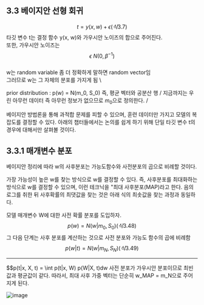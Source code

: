 ## 3.3 베이지안 선형 회귀

$$t = y(x, w) + \epsilon (식 3.7)$$ 
타깃 변수 t는 결정 함수 y(x, w)와 가우시안 노이즈의 합으로 주어진다. \
또한, 가우시안 노이즈는 $$\epsilon ~ N(0, \beta^{-1})$$    \
w는 random variable 좀 더 정확하게 말하면 random vector임   \
그러므로 w는 그 자체의 분포를 가지게 됨  \

prior distribution : p(w) = N(m_0, S_0) 즉, 평균 벡터와 공분산 행  /
지금까지는 우린 아무런 데이터 즉 아무런 정보가 없으므로 $m_0$으로 정의한다. / 

베이지안 방법론을 통해 과적합 문제를 피할 수 있으며, 훈련 데이터만 가지고 모델의 복잡도를 결정할 수 있다. 
아래의 챕터들에서는 논의를 쉽게 하기 위해 단일 타깃 변수 t의 경우에 대해서만 살펴볼 것이다. 

## 3.3.1 매개변수 분포
베이지안 정리에 따라 w의 사후분포는 가능도함수와 사전분포의 곱으로 비례할 것이다. 

가장 가능성이 높은 w를 찾는 방식으로 w를 결정할 수 있다. 즉, 사후분포를 최대화하는 방식으로 w를 결정할 수 있으며, 이런 테크닉을 "최대 사후분포(MAP)라고 한다. 
음의 로그를 취한 뒤 사후확률의 최댓값을 찾는 것은 아래 식의 최솟값을 찾는 과정과 동일하다. 

모델 매개변수 W에 대한 사전 확률 분포를 도입하자. 
$$p(w) = N(w|m_0, S_0)  (식 3.48)$$
그 다음 단계는 사후 분포를 계산하는 것으로 사전 분포와 가능도 함수의 곱에 비례함
$$p(w|t) = N(w|m_N, S_N)  (식 3.49)$$

--------------------------------------------------------------------------
$$p(t|x, X, t) = \int p(t|x, W) p(W|X, t)dw 
사전 분포가 가우시안 분포이므로 최빈값과 평균값이 같다. 
따라서, 최대 사후 가중 벡터는 단순히 w_MAP = m_N으로 주어지게 된다. 


![image](https://user-images.githubusercontent.com/71582504/211182349-ac5733b9-f330-4f34-bf5e-481f47325463.png)
